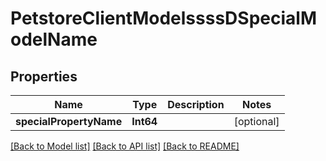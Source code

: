 # PetstoreClientModelssssDSpecialModelName

## Properties
Name | Type | Description | Notes
------------ | ------------- | ------------- | -------------
**specialPropertyName** | **Int64** |  | [optional] 

[[Back to Model list]](../README.md#documentation-for-models) [[Back to API list]](../README.md#documentation-for-api-endpoints) [[Back to README]](../README.md)


